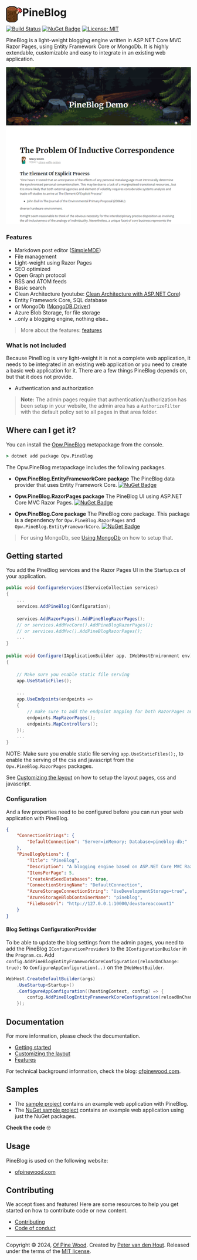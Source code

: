 # PineBlog <img src="pineblog-logo-256x256.gif" alt="PineBlog" height="44" align="left" />

[![Build Status](https://dev.azure.com/ofpinewood/GitHub/_apis/build/status/ofpinewood.pineblog?branchName=main)](https://dev.azure.com/ofpinewood/GitHub/_build/latest?definitionId=14&branchName=main)
[![NuGet Badge](https://img.shields.io/nuget/v/Opw.PineBlog.svg)](https://www.nuget.org/packages/Opw.PineBlog/)
[![License: MIT](https://img.shields.io/github/license/ofpinewood/pineblog.svg)](https://github.com/ofpinewood/pineblog/blob/main/LICENSE)

PineBlog is a light-weight blogging engine written in ASP.NET Core MVC Razor Pages, using Entity Framework Core or MongoDb. It is highly extendable, customizable and easy to integrate in an existing web application. 

![PineBlog screenshot](docs/screenshot.png)

### Features

- Markdown post editor ([SimpleMDE](https://simplemde.com/))
- File management
- Light-weight using Razor Pages
- SEO optimized
- Open Graph protocol
- RSS and ATOM feeds
- Basic search
- Clean Architecture (youtube: [Clean Architecture with ASP.NET Core](https://youtu.be/_lwCVE_XgqI))
- Entity Framework Core, SQL database
- or MongoDb ([MongoDB.Driver](https://www.nuget.org/packages/mongodb.driver))
- Azure Blob Storage, for file storage
- ..only a blogging engine, nothing else..

> More about the features: [features](https://github.com/ofpinewood/pineblog/tree/main/docs/features.md)

### What is not included
Because PineBlog is very light-weight it is not a complete web application, it needs to be integrated in an existing web application or you need to create a basic web application for it. There are a few things PineBlog depends on, but that it does not provide.

- Authentication and authorization

> **Note:** The admin pages require that authentication/authorization has been setup in your website, the admin area has  a `AuthorizeFilter` with the default policy set to all pages in that area folder.

## Where can I get it?
You can install the [Opw.PineBlog](https://www.nuget.org/packages/Opw.PineBlog/) metapackage from the console.

``` cmd
> dotnet add package Opw.PineBlog
```

The Opw.PineBlog metapackage includes the following packages.

- **Opw.PineBlog.EntityFrameworkCore package**
The PineBlog data provider that uses Entity Framework Core.
[![NuGet Badge](https://img.shields.io/nuget/v/Opw.PineBlog.EntityFrameworkCore.svg)](https://www.nuget.org/packages/Opw.PineBlog.EntityFrameworkCore/)

- **Opw.PineBlog.RazorPages package**
The PineBlog UI using ASP.NET Core MVC Razor Pages.
[![NuGet Badge](https://img.shields.io/nuget/v/Opw.PineBlog.RazorPages.svg)](https://www.nuget.org/packages/Opw.PineBlog.RazorPages/)

- **Opw.PineBlog.Core package**
The PineBlog core package. This package is a dependency for `Opw.PineBlog.RazorPages` and `Opw.PineBlog.EntityFrameworkCore`.
[![NuGet Badge](https://img.shields.io/nuget/v/Opw.PineBlog.Core.svg)](https://www.nuget.org/packages/Opw.PineBlog.Core/)

> For using MongoDb, see [Using MongoDb](https://github.com/ofpinewood/pineblog/tree/main/docs/mongodb.md) on how to setup that.

## Getting started
You add the PineBlog services and the Razor Pages UI in the Startup.cs of your application.

``` csharp
public void ConfigureServices(IServiceCollection services)
{
    ...
    services.AddPineBlog(Configuration);

    services.AddRazorPages().AddPineBlogRazorPages();
    // or services.AddMvcCore().AddPineBlogRazorPages();
    // or services.AddMvc().AddPineBlogRazorPages();
    ...
}

public void Configure(IApplicationBuilder app, IWebHostEnvironment env)
{

    // Make sure you enable static file serving
    app.UseStaticFiles();

    ...
    app.UseEndpoints(endpoints =>
    {
        // make sure to add the endpoint mapping for both RazorPages and Controllers
        endpoints.MapRazorPages();
        endpoints.MapControllers();
    });
    ...
}
```

NOTE: Make sure you enable static file serving `app.UseStaticFiles();`, to enable the serving of the css and javascript from the `Opw.PineBlog.RazorPages` packages.

See [Customizing the layout](https://github.com/ofpinewood/pineblog/tree/main/docs/custom-layout.md) on how to setup the layout pages, css and javascript.

### Configuration
And a few properties need to be configured before you can run your web application with PineBlog.

``` json
{
    "ConnectionStrings": {
        "DefaultConnection": "Server=inMemory; Database=pineblog-db;"
    },
    "PineBlogOptions": {
        "Title": "PineBlog",
        "Description": "A blogging engine based on ASP.NET Core MVC Razor Pages and Entity Framework Core",
        "ItemsPerPage": 5,
        "CreateAndSeedDatabases": true,
        "ConnectionStringName": "DefaultConnection",
        "AzureStorageConnectionString": "UseDevelopmentStorage=true",
        "AzureStorageBlobContainerName": "pineblog",
        "FileBaseUrl": "http://127.0.0.1:10000/devstoreaccount1"
    }
}
```

#### Blog Settings ConfigurationProvider
To be able to update the blog settings from the admin pages, you need to add the PineBlog `IConfigurationProvider`s to the
`IConfigurationBuilder` in the `Program.cs`. Add `config.AddPineBlogEntityFrameworkCoreConfiguration(reloadOnChange: true);` to `ConfigureAppConfiguration(..)` on the `IWebHostBuilder`.

``` csharp
WebHost.CreateDefaultBuilder(args)
    .UseStartup<Startup>()
    .ConfigureAppConfiguration((hostingContext, config) => {
        config.AddPineBlogEntityFrameworkCoreConfiguration(reloadOnChange: true);
    });
```

## Documentation
For more information, please check the documentation.

- [Getting started](https://github.com/ofpinewood/pineblog/tree/main/docs/getting-started.md)
- [Customizing the layout](https://github.com/ofpinewood/pineblog/tree/main/docs/custom-layout.md)
- [Features](https://github.com/ofpinewood/pineblog/tree/main/docs/features.md)

For technical background information, check the blog: [ofpinewood.com](https://ofpinewood.com/Blog?category=pineblog).

## Samples
- The [sample project](https://github.com/ofpinewood/pineblog/tree/main/samples/Opw.PineBlog.Sample) contains an example web application with PineBlog.
- The [NuGet sample project](https://github.com/ofpinewood/pineblog/tree/main/samples/Opw.PineBlog.Sample.NuGet) contains an example web application using just the NuGet packages.

**Check the code** :nerd_face:

## Usage
PineBlog is used on the following website:
- [ofpinewood.com](https://ofpinewood.com)

## Contributing
We accept fixes and features! Here are some resources to help you get started on how to contribute code or new content.

* [Contributing](https://github.com/ofpinewood/pineblog/blob/main/CONTRIBUTING.md)
* [Code of conduct](https://github.com/ofpinewood/pineblog/blob/main/CODE_OF_CONDUCT.md)

---
Copyright &copy; 2024, [Of Pine Wood](http://ofpinewood.com).
Created by [Peter van den Hout](http://ofpinewood.com).
Released under the terms of the [MIT license](https://github.com/ofpinewood/pineblog/blob/main/LICENSE).
